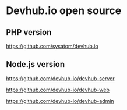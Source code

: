 # Devhub.io open source

## PHP version

https://github.com/sysatom/devhub.io

## Node.js version

https://github.com/devhub-io/devhub-server

https://github.com/devhub-io/devhub-web

https://github.com/devhub-io/devhub-admin
